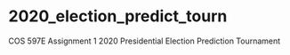 # 2020_election_predict_tourn
COS 597E Assignment 1
2020 Presidential Election Prediction Tournament 
